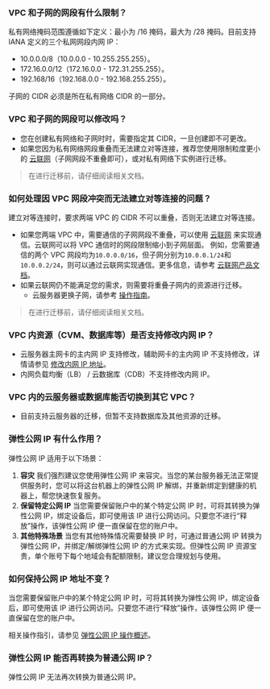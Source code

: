 ### VPC 和子网的网段有什么限制？
私有网络掩码范围遵循如下定义：最小为 /16 掩码，最大为 /28 掩码。目前支持 IANA 定义的三个私网网段内网 IP：
- 10.0.0.0/8（10.0.0.0 - 10.255.255.255）。
- 172.16.0.0/12（172.16.0.0 - 172.31.255.255）。
- 192.168/16（192.168.0.0 - 192.168.255.255）。

子网的 CIDR 必须是所在私有网络 CIDR 的一部分。

### VPC 和子网的网段可以修改吗？
- 您在创建私有网络和子网时时，需要指定其 CIDR，一旦创建即不可更改。
- 如果您因为私有网络网段重叠而无法建立对等连接，推荐您使用限制粒度更小的 [云联网](https://intl.cloud.tencent.com/product/ccn)（子网网段不重叠即可），或对私有网络下实例进行迁移。
 >在进行迁移前，请仔细阅读相关文档。

### 如何处理因 VPC 网段冲突而无法建立对等连接的问题？
建立对等连接时，要求两端 VPC 的 CIDR 不可以重叠，否则无法建立对等连接。
- 如果您两端 VPC 中，需要通信的子网网段不重叠，可以使用 [云联网](https://intl.cloud.tencent.com/product/ccn) 来实现通信。云联网可以将 VPC 通信时的网段限制缩小到子网层面。
例如，您需要通信的两个 VPC 网段均为`10.0.0.0/16`，但子网分别为`10.0.0.1/24`和`10.0.0.2/24`，则可以通过云联网实现通信。更多信息，请参考 [云联网产品文档](https://intl.cloud.tencent.com/document/product/1003)。
- 如果云联网仍不能满足您的需求，则需要将重叠子网内的资源进行迁移。
    - 云服务器更换子网，请参考 [操作指南](http://intl.cloud.tencent.com/document/product/213/16565)。
    
 >在进行迁移前，请仔细阅读相关文档。

### VPC 内资源（CVM、数据库等）是否支持修改内网 IP？
- 云服务器主网卡的主内网 IP 支持修改，辅助网卡的主内网 IP 不支持修改，详情请参见 [修改内网 IP 地址](http://intl.cloud.tencent.com/document/product/213/16561)。
- 内网负载均衡（LB） / 云数据库（CDB）不支持修改内网 IP。

### VPC 内的云服务器或数据库能否切换到其它 VPC？
- 目前支持云服务器的迁移，但暂不支持数据库及其他资源的迁移。
### 弹性公网 IP 有什么作用？
弹性公网 IP 适用于以下场景：
1. **容灾**
我们强烈建议您使用弹性公网 IP 来容灾。当您的某台服务器无法正常提供服务时，您可以将这台机器上的弹性公网 IP 解绑，并重新绑定到健康的机器上，帮您快速恢复服务。
2. **保留特定公网 IP**
当您需要保留账户中的某个特定公网 IP 时，可将其转换为弹性公网 IP，绑定设备后，即可使用该 IP 进行公网访问。只要您不进行“释放”操作，该弹性公网 IP 便一直保留在您的账户中。
3. **其他特殊场景**
当您有其他特殊情况需要替换 IP 时，可通过普通公网 IP 转换为弹性公网 IP，并绑定/解绑弹性公网 IP 的方式来实现。但弹性公网 IP 资源宝贵，单个账号下每个地域会有配额限制，建议您合理规划与使用。

### 如何保持公网 IP 地址不变？
当您需要保留账户中的某个特定公网 IP 时，可将其转换为弹性公网 IP，绑定设备后，即可使用该 IP 进行公网访问。只要您不进行“释放”操作，该弹性公网 IP 便一直保留在您的账户中。

相关操作指引，请参见 [弹性公网 IP 操作概述](https://intl.cloud.tencent.com/document/product/215/31830)。

### 弹性公网 IP 能否再转换为普通公网 IP？
弹性公网 IP 无法再次转换为普通公网 IP。


